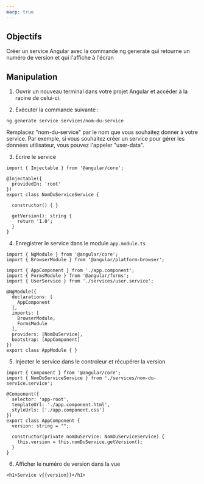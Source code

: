 ```yaml
---
marp: true
---
```


## Objectifs

Créer un service Angular avec la commande ng generate qui retourne un numéro de version et qui l'affiche à l'écran

## Manipulation

1. Ouvrir un nouveau terminal dans votre projet Angular et accéder à la racine de celui-ci.

2. Exécuter la commande suivante :

```
ng generate service services/nom-du-service
```

Remplacez "nom-du-service" par le nom que vous souhaitez donner à votre service. Par exemple, si vous souhaitez créer un service pour gérer les données utilisateur, vous pouvez l'appeler "user-data".

3. Ecrire le service

```typescript{style="font-size: 14pt"}
import { Injectable } from '@angular/core';

@Injectable({
  providedIn: 'root'
})
export class NomDuServiceService {

  constructor() { }

  getVersion(): string {
    return '1.0';
  }
}
```

4. Enregistrer le service dans le module `app.module.ts`

```typescript{style="font-size: 14pt"}
import { NgModule } from '@angular/core';
import { BrowserModule } from '@angular/platform-browser';

import { AppComponent } from './app.component';
import { FormsModule } from '@angular/forms';
import { UserService } from './services/user.service';

@NgModule({
  declarations: [
    AppComponent
  ],
  imports: [
    BrowserModule,
    FormsModule
  ],
  providers: [NomDuService],
  bootstrap: [AppComponent]
})
export class AppModule { }
```

5. Injecter le service dans le controleur et récupérer la version

```typescript{style="font-size: 14pt"}
import { Component } from '@angular/core';
import { NomDuServiceService } from './services/nom-du-service.service';

@Component({
  selector: 'app-root',
  templateUrl: './app.component.html',
  styleUrls: ['./app.component.css']
})
export class AppComponent {
  version: string = "";

  constructor(private nomDuService: NomDuServiceService) {
    this.version = this.nomDuService.getVersion();
  }
}
```

6. Afficher le numéro de version dans la vue

```html{style="font-size: 14pt"}
<h1>Service v{{version}}</h1>
```